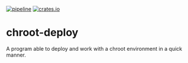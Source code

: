 [![pipeline](https://github.com/d-e-s-o/chroot-deploy/actions/workflows/test.yml/badge.svg?branch=main)](https://github.com/d-e-s-o/chroot-deploy/actions/workflows/test.yml)
[![crates.io](https://img.shields.io/crates/v/chroot-deploy.svg)](https://crates.io/crates/chroot-deploy)

chroot-deploy
=============

A program able to deploy and work with a chroot environment in a quick
manner.
